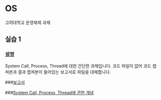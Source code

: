 # OS
고려대학교 운영체제 과제

## 실습 1
### [설명](https://github.com/Yeon-junLee/OS/blob/main/%EC%8B%A4%EC%8A%B51/2022%20%EC%9A%B4%EC%98%81%EC%B2%B4%EC%A0%9C%20%EC%8B%A4%EC%8A%B51%20%EA%B3%BC%EC%A0%9C%EC%84%A4%EB%AA%85(1).pdf)

System Call, Process, Thread에 대한 간단한 과제입니다.
코드 파일이 없어 코드 캡쳐본과 결과 캡쳐본이 들어있는 보고서로 파일을 대체합니다.

###[보고서](https://github.com/Yeon-junLee/OS/blob/main/%EC%8B%A4%EC%8A%B51/2017320208_%EC%9D%B4%EC%97%B0%EC%A4%80%20%EC%8B%A4%EC%8A%B51%20%EB%B3%B4%EA%B3%A0%EC%84%9C.pdf)

###[System Call, Process, Thread에 관한 개념](https://github.com/Yeon-junLee/OS/blob/main/%EC%8B%A4%EC%8A%B51/%5B2022-1%ED%95%99%EA%B8%B0%20%EC%9A%B4%EC%98%81%EC%B2%B4%EC%A0%9C%20%EC%8B%A4%EC%8A%B51%5D%20%EC%8B%9C%EC%8A%A4%ED%85%9C%20%EC%BD%9C%2C%ED%94%84%EB%A1%9C%EC%84%B8%EC%8A%A4%2C%EC%8A%A4%EB%A0%88%EB%93%9C(1).pdf)
